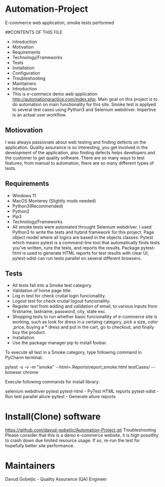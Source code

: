 # Automation-Project
E-commerce web application, smoke tests performed

##CONTENTS OF THIS FILE
* Introduction
* Motivation
* Requirements
* Technology/Frameworks
* Tests
* Installation
* Configuration
* Troubleshooting
* Maintainers
* Introduction
* This is e-commece demo web application http://automationpractice.com/index.php. Main goal on this project is to do automation on main functionality for this site. Smoke test is applyed to several test cases using Python3 and Selenium webdriver. Impertive is an actual user workflow.

## Motiovation
I was always passionate about web testing and finding defects on the application. Quality assurance is so interesting, you get involved in the development of the application, also finding defects helps developers and the customer to get quality software. There are so many ways to test features, from manual to automation, there are so many different types of tests.

## Requirements
* Windows 11
* MacOS Monterey (Slightly mods needed)
* Python3(Recommended)
* Python2
* Pip3
* Technology/Frameworks
* All smoke tests were automated throught Selenium webdriver. I used Python3 to write the tests and hybrid framework for this project. Page object model where all logics are based in the objects classes. Pytest which means pytest is a command-line tool that automatically finds tests you've written, runs the tests, and reports the results. Package pytest-html is used to generate HTML reports for test results with clear UI, pytest-xdist can run tests parallel on several different browsers.

## Tests
* All tests fall into a Smoke test category.
* Validation of home page title.
* Log in test for check crutial login funcionallity.
* Logout test for check crutial logout funcionallity.
* Register test from adding and validation of email, to various inputs from firstname, lastname, password, city, state exc.
* Shopping tests to run whether basic funcionallity of e-commerce site is working, such as look for dress in a certaing category, pick a size, color ,price, buying a * dress and put in the cart, go to checkout, and finally buy the product.
* Installation
* Use the package manager pip to install foobar.

To execute all test in a Smoke category, type following command in PyCharm terminal:


pytest -s -v -m "smoke" --html=.Reports\report_smoke.html testCases/ --browser chrome



Execute following commands for install library:

selenium webdriver
pytest
pytest-html - PyTest HTML reports
pytest-xdist - Run test parallel
allure-pytest - Generate allure reports

# Install(Clone) software
https://github.com/davud-gobeljic/Automation-Project.git
Troubleshooting
Please consider that this is a demo e-commerce website, it is high possillity to crash down due limited resource usage. If so, re-run the test for hopefully better site performance.

# Maintainers
Davud Gobeljic - Quality Assurance (QA) Engineer
